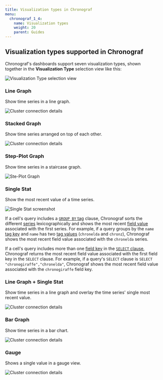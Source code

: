 ```yaml
---
title: Visualization types in Chronograf
menu:
  chronograf_1_4:
    name: Visualization types
    weight: 20
    parent: Guides
---
```


## Visualization types supported in Chronograf

Chronograf's dashboards support seven visualization types, shown together in the **Visualization Type** selection view like this:

![Visualization Type selection view](/img/chronograf/faq-viz-line.png)


### Line Graph
Show time series in a line graph.

![Cluster connection details](/img/chronograf/v1.4/faq-viz-line.png)

### Stacked Graph
Show time series arranged on top of each other.

![Cluster connection details](/img/chronograf/v1.4/faq-viz-stacked.png)

### Step-Plot Graph
Show time series in a staircase graph.

![Ste-Plot Graph](/img/chronograf/v1.4/faq-viz-step.png)

### Single Stat
Show the most recent value of a time series.

![Single Stat screenshot](/img/chronograf/v1.4/faq-viz-single.png)

If a cell's query includes a [`GROUP BY` tag](/influxdb/latest/query_language/data_exploration/#group-by-tags) clause, Chronograf sorts the different [series](/influxdb/latest/concepts/glossary/#series) lexicographically and shows the most recent [field value](/influxdb/latest/concepts/glossary/#field-value) associated with the first series.
For example, if a query groups by the `name` [tag key](/influxdb/latest/concepts/glossary/#tag-key) and `name` has two [tag values](/influxdb/latest/concepts/glossary/#tag-value) (`chronelda` and `chronz`), Chronograf shows the most recent field value associated with the `chronelda` series.

If a cell's query includes more than one [field key](/influxdb/latest/concepts/glossary/#field-key) in the [`SELECT` clause](/influxdb/latest/query_language/data_exploration/#select-clause), Chronograf returns the most recent field value associated with the first field key in the `SELECT` clause.
For example, if a query's `SELECT` clause is `SELECT "chronogiraffe","chronelda"`, Chronograf shows the most recent field value associated with the `chronogiraffe` field key.

### Line Graph + Single Stat
Show time series in a line graph and overlay the time series' single most recent value.

![Cluster connection details](/img/chronograf/v1.4/faq-viz-linesingle.png)

### Bar Graph
Show time series in a bar chart.

![Cluster connection details](/img/chronograf/v1.4/faq-viz-bar.png)

### Gauge
Shows a single value in a gauge view.

![Cluster connection details](/img/chronograf/v1.4/gauge.png)
